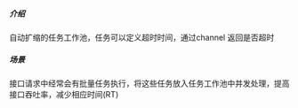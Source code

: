 ##### 介绍

自动扩缩的任务工作池，任务可以定义超时时间，通过channel 返回是否超时



##### 场景

接口请求中经常会有批量任务执行，将这些任务放入任务工作池中并发处理，提高接口吞吐率，减少相应时间(RT)

